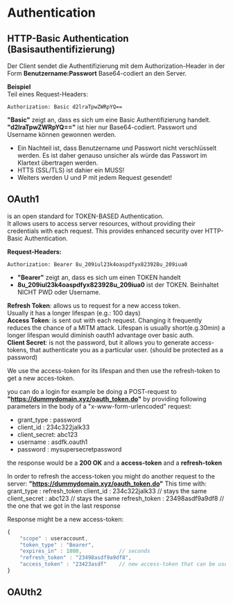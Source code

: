 # Authentication
## HTTP-Basic Authentication (Basisauthentifizierung) 
Der Client sendet die Authentifizierung mit dem Authorization-Header in der Form **Benutzername:Passwort** Base64-codiert an den Server.

**Beispiel** <br>
Teil eines Request-Headers:
```
Authorization: Basic d2lraTpwZWRpYQ==
```
**"Basic"** zeigt an, dass es sich um eine Basic Authentifizierung handelt.<br>
**"d2lraTpwZWRpYQ=="** ist hier nur Base64-codiert. Passwort und Username können gewonnen werden.<br>
* Ein Nachteil ist, dass Benutzername und Passwort nicht verschlüsselt werden.
Es ist daher genauso unsicher als würde das Passwort im Klartext übertragen werden.
* HTTS (SSL/TLS) ist dahier ein MUSS!
* Weiters werden U und P mit jedem Request gesendet!

## OAuth1
is an open standard for TOKEN-BASED Authentication.<br> 
It allows users to access server resources, without providing their credentials with each request.
This provides enhanced security over HTTP-Basic Authentication.

**Request-Headers:**<br>
```
Authorization: Bearer 8u_209iul23k4oaspdfyx823928u_209iua0
```
* **"Bearer"** zeigt an, dass es sich um einen TOKEN handelt<br>
* **8u_209iul23k4oaspdfyx823928u_209iua0** ist der TOKEN. Beinhaltet NICHT PWD oder Username.

**Refresh Token**: allows us to request for a new access token. <br>
Usually it has a  longer lifespan (e.g.: 100 days)<br>
**Access Token**: is sent out with each request. Changing it frequently reduces the chance of a MITM attack. Lifespan is usually short(e.g.30min)
			  a longer lifespan would diminish oauth1 advantage over basic auth.<br>
**Client Secret**: is not the password, but it allows you to generate access-tokens, that authenticate you as a particular user. (should be protected as a password)

We use the access-token for its lifespan and then use the refresh-token to get a new acces-token.

you can do a login for example be doing a POST-request to **"https://dummydomain.xyz/oauth_token.do"**
by providing following parameters in the body of a "x-www-form-urlencoded" request:
* grant_type : password
* client_id : 234c322jalk33
* client_secret: abc123
* username : asdfk.oauth1
* password : mysupersecretpassword

the response would be a **200 OK** and a **access-token** and a **refresh-token**

In order to refresh the access-token you might do another request to the server: **"https://dummydomain.xyz/oauth_token.do"**
This time with:
grant_type : refresh_token
client_id  : 234c322jalk33  	// stays the same
client_secret : abc123  		// stays the same
refresh_token : 23498asdf9a9df8 // the one that we got in the last response

Response might be a new access-token:
```javascript
{
	"scope" : useraccount,
	"token_type" : "Bearer",
	"expires_in" : 1800,  			// seconds
	"refresh_token" : "23498asdf9a9df8",
	"access_token" : "23423asdf"  	// new access-token that can be used for next 30min ()( 
}
```







## OAUth2
